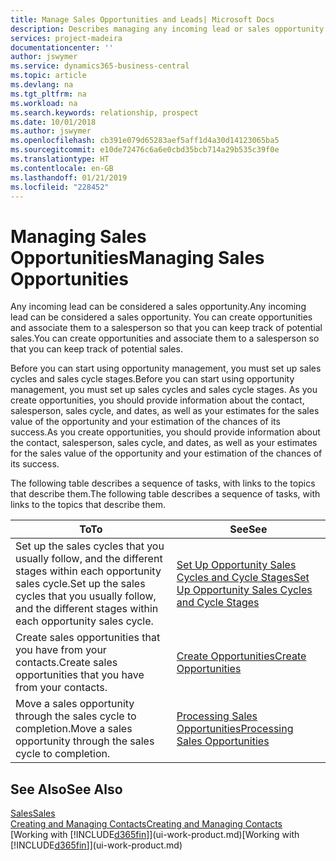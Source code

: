 ```yaml
---
title: Manage Sales Opportunities and Leads| Microsoft Docs
description: Describes managing any incoming lead or sales opportunity in Business Central,  and associating the opportunity with a salesperson to keep track of potential sales.
services: project-madeira
documentationcenter: ''
author: jswymer
ms.service: dynamics365-business-central
ms.topic: article
ms.devlang: na
ms.tgt_pltfrm: na
ms.workload: na
ms.search.keywords: relationship, prospect
ms.date: 10/01/2018
ms.author: jswymer
ms.openlocfilehash: cb391e079d65283aef5aff1d4a30d14123065ba5
ms.sourcegitcommit: e10de72476c6a6e0cbd35bcb714a29b535c39f0e
ms.translationtype: HT
ms.contentlocale: en-GB
ms.lasthandoff: 01/21/2019
ms.locfileid: "228452"
---
```

# <a name="managing-sales-opportunities"></a><span data-ttu-id="a8216-103">Managing Sales Opportunities</span><span class="sxs-lookup"><span data-stu-id="a8216-103">Managing Sales Opportunities</span></span>
<span data-ttu-id="a8216-104">Any incoming lead can be considered a sales opportunity.</span><span class="sxs-lookup"><span data-stu-id="a8216-104">Any incoming lead can be considered a sales opportunity.</span></span> <span data-ttu-id="a8216-105">You can create opportunities and associate them to a salesperson so that you can keep track of potential sales.</span><span class="sxs-lookup"><span data-stu-id="a8216-105">You can create opportunities and associate them to a salesperson so that you can keep track of potential sales.</span></span>

<span data-ttu-id="a8216-106">Before you can start using opportunity management, you must set up sales cycles and sales cycle stages.</span><span class="sxs-lookup"><span data-stu-id="a8216-106">Before you can start using opportunity management, you must set up sales cycles and sales cycle stages.</span></span> <span data-ttu-id="a8216-107">As you create opportunities, you should provide information about the contact, salesperson, sales cycle, and dates, as well as your estimates for the sales value of the opportunity and your estimation of the chances of its success.</span><span class="sxs-lookup"><span data-stu-id="a8216-107">As you create opportunities, you should provide information about the contact, salesperson, sales cycle, and dates, as well as your estimates for the sales value of the opportunity and your estimation of the chances of its success.</span></span>

<span data-ttu-id="a8216-108">The following table describes a sequence of tasks, with links to the topics that describe them.</span><span class="sxs-lookup"><span data-stu-id="a8216-108">The following table describes a sequence of tasks, with links to the topics that describe them.</span></span>

| <span data-ttu-id="a8216-109">To</span><span class="sxs-lookup"><span data-stu-id="a8216-109">To</span></span> | <span data-ttu-id="a8216-110">See</span><span class="sxs-lookup"><span data-stu-id="a8216-110">See</span></span> |
| --- | --- |
| <span data-ttu-id="a8216-111">Set up the sales cycles that you usually follow, and the different stages within each opportunity sales cycle.</span><span class="sxs-lookup"><span data-stu-id="a8216-111">Set up the sales cycles that you usually follow, and the different stages within each opportunity sales cycle.</span></span> |[<span data-ttu-id="a8216-112">Set Up Opportunity Sales Cycles and Cycle Stages</span><span class="sxs-lookup"><span data-stu-id="a8216-112">Set Up Opportunity Sales Cycles and Cycle Stages</span></span>](marketing-how-setup-opportunity-sales-cycles-stages.md) |
| <span data-ttu-id="a8216-113">Create sales opportunities that you have from your contacts.</span><span class="sxs-lookup"><span data-stu-id="a8216-113">Create sales opportunities that you have from your contacts.</span></span> |[<span data-ttu-id="a8216-114">Create Opportunities</span><span class="sxs-lookup"><span data-stu-id="a8216-114">Create Opportunities</span></span>](marketing-how-create-opportunities.md) |
| <span data-ttu-id="a8216-115">Move a sales opportunity through the sales cycle to completion.</span><span class="sxs-lookup"><span data-stu-id="a8216-115">Move a sales opportunity through the sales cycle to completion.</span></span> |[<span data-ttu-id="a8216-116">Processing Sales Opportunities</span><span class="sxs-lookup"><span data-stu-id="a8216-116">Processing Sales Opportunities</span></span>](marketing-processing-sales-opportunities.md) |

## <a name="see-also"></a><span data-ttu-id="a8216-117">See Also</span><span class="sxs-lookup"><span data-stu-id="a8216-117">See Also</span></span>
[<span data-ttu-id="a8216-118">Sales</span><span class="sxs-lookup"><span data-stu-id="a8216-118">Sales</span></span>](sales-manage-sales.md)  
[<span data-ttu-id="a8216-119">Creating and Managing Contacts</span><span class="sxs-lookup"><span data-stu-id="a8216-119">Creating and Managing Contacts</span></span>](marketing-contacts.md)  
<span data-ttu-id="a8216-120">[Working with [!INCLUDE[d365fin](includes/d365fin_md.md)]](ui-work-product.md)</span><span class="sxs-lookup"><span data-stu-id="a8216-120">[Working with [!INCLUDE[d365fin](includes/d365fin_md.md)]](ui-work-product.md)</span></span>
